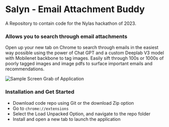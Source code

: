 # Salyn - Email Attachment Buddy
A Repository to contain code for the Nylas hackathon of 2023.

### Allows you to search through email attachments
Open up your new tab on Chrome to search through emails in the easiest way possible using the power of Chat GPT and a custom Deeplab V3 model with Mobilenet backbone to tag images. Easily sift through 100s or 1000s of poorly tagged images and image pdfs to surface important emails and recommendations.

![Sample Screen Grab of Application](img/screengrab.png)  

### Installation and Get Started
- Download code repo using Git or the download Zip option
- Go to `chrome://extensions`
- Select the Load Unpacked Option, and navigate to the repo folder
- Install and open a new tab to launch the application
